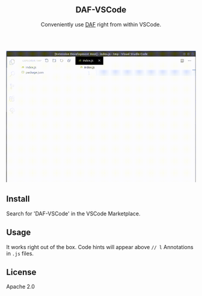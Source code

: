 <h2 align="center">DAF-VSCode</h2>

<div align="center">
  Conveniently use <a href="https://github.com/qngapparat/daf">DAF</a> right from within VSCode.
  
  <br><br>

<img width=600 src="https://github.com/qngapparat/daf-vscode/blob/master/usagecapture.gif" />	

</div>


## Install

Search for 'DAF-VSCode' in the VSCode Marketplace.

## Usage

It works right out of the box. Code hints will appear above `// l` Annotations in `.js` files.

## License 

Apache 2.0
